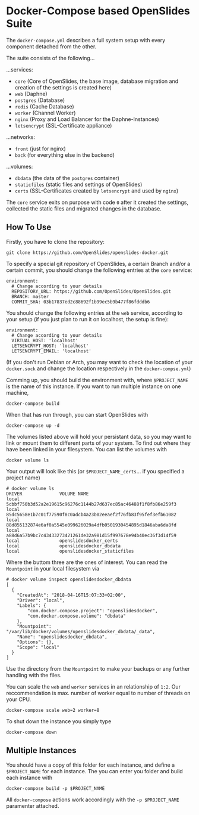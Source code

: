 # Docker-Compose based OpenSlides Suite

The ```docker-compose.yml``` describes a full system setup with every component detached from the other.

The suite consists of the following...

...services:

* ```core``` (Core of OpenSlides, the base image, database migration and creation of the settings is created here)
* ```web``` (Daphne)
* ```postgres``` (Database)
* ```redis``` (Cache Database)
* ```worker``` (Channel Worker)
* ```nginx``` (Proxy and Load Balancer for the Daphne-Instances)
* ```letsencrypt``` (SSL-Certificate appliance)

...networks:

* ```front``` (just for nginx)
* ```back``` (for everything else in the backend)

...volumes:

* ```dbdata``` (the data of the ```postgres``` container)
* ```staticfiles``` (static files and settings of OpenSlides)
* ```certs``` (SSL-Certificates created by ```letsencrypt``` and used by ```nginx```)

The ```core``` service exits on purpose with code ```0``` after it created the settings, collected the static files and migrated changes in the database. 

## How To Use

Firstly, you have to clone the repository:

    git clone https://github.com/OpenSlides/openslides-docker.git

To specify a special git repository of OpenSlides, a certain Branch and/or a certain commit, you should change the following entries at the ```core``` service:

    environment:
      # Change according to your details
      REPOSITORY_URL: https://github.com/OpenSlides/OpenSlides.git
      BRANCH: master
      COMMIT_SHA: 03b17837ed2c88692f1b99ec5b9b477f86fdddb6

You should change the following entries at the ```web``` service, according to your setup (if you just plan to run it on localhost, the setup is fine):

    environment:
      # Change according to your details
      VIRTUAL_HOST: 'localhost'
      LETSENCRYPT_HOST: 'localhost'
      LETSENCRYPT_EMAIL: 'localhost'

(If you don't run Debian or Arch, you may want to check the location of your ```docker.sock``` and change the location respectively in the ```docker-compse.yml```)

Comming up, you should build the environment with, where ```$PROJECT_NAME``` is the name of this instance. If you want to run multiple instance on one machine,

    docker-compose build

When that has run through, you can start OpenSlides with

    docker-compose up -d

The volumes listed above will hold your persistant data, so you may want to link or mount them to different parts of your system. To find out where they have been linked in your filesystem. You can list the volumes with

    docker volume ls

Your output will look like this (or ```$PROJECT_NAME_certs```... if you specified a project name)

    # docker volume ls
    DRIVER              VOLUME NAME
    local               5cbbf750b3d52a2e19615c96276c1144b27d637ec85ac46488f1f8fb86e259f3
    local               85dc5658e1b7c01f77590f8c0adcb4a23b02eeaef2f76fb83f95fef3efb61082
    local               88d855132874e6af0a5545e099626029a4dfb0501930454895d1846aba6da8fd
    local               a88d6a57b9bc7c43433273421261de32a981d15f997678e94b40ec36f3d14f59
    local               openslidesdocker_certs
    local               openslidesdocker_dbdata
    local               openslidesdocker_staticfiles

Where the buttom three are the ones of interest. You can read the ```Mountpoint``` in your local filesystem via

    # docker volume inspect openslidesdocker_dbdata
    [
      {
        "CreatedAt": "2018-04-16T15:07:33+02:00",
        "Driver": "local",
        "Labels": {
            "com.docker.compose.project": "openslidesdocker",
            "com.docker.compose.volume": "dbdata"
        },
        "Mountpoint": "/var/lib/docker/volumes/openslidesdocker_dbdata/_data",
        "Name": "openslidesdocker_dbdata",
        "Options": {},
        "Scope": "local"
      }
    ]

Use the directory from the ```Mountpoint``` to make your backups or any further handling with the files. 

You can scale the ```web``` and ```worker``` services in an relationship of ```1:2```. Our reccommendation is max. number of worker equal to number of threads on your CPU.

    docker-compose scale web=2 worker=8

To shut down the instance you simply type

    docker-compose down

## Multiple Instances

You should have a copy of this folder for each instance, and define a ```$PROJECT_NAME``` for each instance. The you can enter you folder and build each instance with

    docker-compose build -p $PROJECT_NAME

All ```docker-compose``` actions work accordingly with the ```-p $PROJECT_NAME``` paramenter attached.
